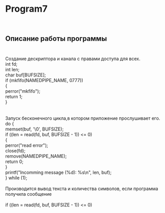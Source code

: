# Program7</br></br>
## Описание работы программы </br></br>
Создание дескриптора и канала с правами доступа для всех.</br>
int fd; </br>
  int len;</br>
  char buf[BUFSIZE];</br>
    if (mkfifo(NAMEDPIPE_NAME, 0777))</br>
 { </br>
    perror("mkfifo");</br>
    return 1;</br>
  }</br>
</br></br>
Запуск бесконечного цикла,в котором приложение прослушивает его.</br>
do {</br>
    memset(buf, '\0', BUFSIZE);</br>
    if ((len = read(fd, buf, BUFSIZE - 1)) <= 0) </br>
    {</br>
      perror("read error");</br>
      close(fd);</br>
      remove(NAMEDPIPE_NAME);</br>
      return 0;</br>
    }</br>
    printf("Incomming message (%d): %s\n", len, buf);</br>
  } while (1);</br></br>
Производится вывод текста и количества символов, если программа получила сообщение</br></br>
if ((len = read(fd, buf, BUFSIZE - 1)) <= 0)</br>
